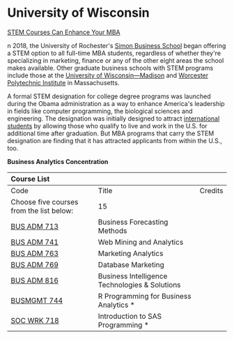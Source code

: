 # University of Wisconsin

[STEM Courses Can Enhance Your MBA](https://www.usnews.com/education/best-graduate-schools/top-business-schools/articles/2019-03-21/how-stem-courses-can-enhance-your-mba?utm_source=twitter&utm_medium=Duke+University)

n 2018, the University of Rochester's [Simon Business School](https://www.usnews.com/best-graduate-schools/top-business-schools/university-of-rochester-01159) began offering a STEM option to all full-time MBA students, regardless of whether they're specializing in marketing, finance or any of the other eight areas the school makes available. Other graduate business schools with STEM programs include those at the [University of Wisconsin—Madison](https://www.usnews.com/best-graduate-schools/top-business-schools/university-of-wisconsin-madison-01245) and [Worcester Polytechnic Institute](https://www.usnews.com/best-graduate-schools/top-business-schools/worcester-polytechnic-institute-01378) in Massachusetts.

A formal STEM designation for college degree programs was launched during the Obama administration as a way to enhance America's leadership in fields like computer programming, the biological sciences and engineering. The designation was initially designed to attract [international students](https://www.usnews.com/education/best-colleges/studying-in-the-united-states/features/studying-at-a-us-graduate-school) by allowing those who qualify to live and work in the U.S. for additional time after graduation. But MBA programs that carry the STEM designation are finding that it has attracted applicants from within the U.S., too.



**Business Analytics Concentration**

| Course List |  |  |
| :--- | :--- | :--- |
| Code | Title | Credits |
| Choose five courses from the list below: | 15 |  |
| [BUS ADM 713](https://catalog.uwm.edu/search/?P=BUS%20ADM%20713) | Business Forecasting Methods |  |
| [BUS ADM 741](https://catalog.uwm.edu/search/?P=BUS%20ADM%20741) | Web Mining and Analytics |  |
| [BUS ADM 763](https://catalog.uwm.edu/search/?P=BUS%20ADM%20763) | Marketing Analytics |  |
| [BUS ADM 769](https://catalog.uwm.edu/search/?P=BUS%20ADM%20769) | Database Marketing |  |
| [BUS ADM 816](https://catalog.uwm.edu/search/?P=BUS%20ADM%20816) | Business Intelligence Technologies & Solutions |  |
| [BUSMGMT 744](https://catalog.uwm.edu/search/?P=BUSMGMT%20744) | R Programming for Business Analytics \* |  |
| [SOC WRK 718](https://catalog.uwm.edu/search/?P=SOC%20WRK%20718) | Introduction to SAS Programming \* |  |

